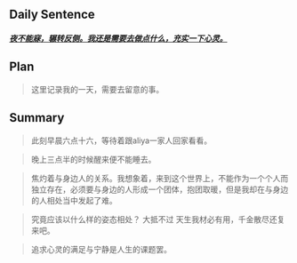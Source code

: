 ## **Daily Sentence**
#### <u>*夜不能寐，辗转反侧。我还是需要去做点什么，充实一下心灵。*</u>
> 

## **Plan**
> 这里记录我的一天，需要去留意的事。

## **Summary**
> 此刻早晨六点十六，等待着跟aliya一家人回家看看。

> 晚上三点半的时候醒来便不能睡去。

> 焦灼着与身边人的关系。我想象着，来到这个世界上，不能作为一个个人而独立存在，必须要与身边的人形成一个团体，抱团取暖，但是我却在与身边的人相处当中发起了难。

> 究竟应该以什么样的姿态相处？ 大抵不过 天生我材必有用，千金散尽还复来吧。

> 追求心灵的满足与宁静是人生的课题罢。



